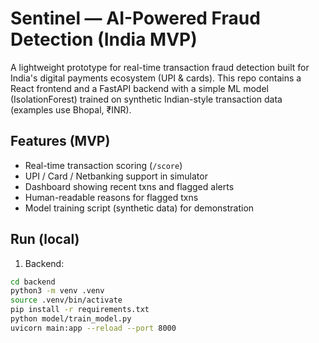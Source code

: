 # Sentinel — AI-Powered Fraud Detection (India MVP)

A lightweight prototype for real-time transaction fraud detection built for India's digital payments ecosystem (UPI & cards). This repo contains a React frontend and a FastAPI backend with a simple ML model (IsolationForest) trained on synthetic Indian-style transaction data (examples use Bhopal, ₹INR).

## Features (MVP)
- Real-time transaction scoring (`/score`)
- UPI / Card / Netbanking support in simulator
- Dashboard showing recent txns and flagged alerts
- Human-readable reasons for flagged txns
- Model training script (synthetic data) for demonstration

## Run (local)
1. Backend:
```bash
cd backend
python3 -m venv .venv
source .venv/bin/activate
pip install -r requirements.txt
python model/train_model.py
uvicorn main:app --reload --port 8000
